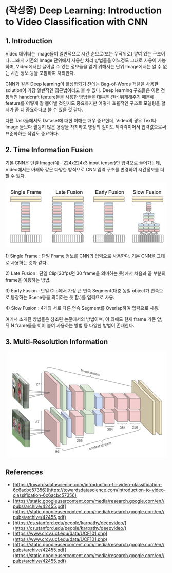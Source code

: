 # \(작성중\) Deep Learning: Introduction to Video Classification with CNN

## 1. Introduction

Video 데이터는 Image들이 일반적으로 시간 순으로\(또는 무작위로\) 쌓여 있는 구조이다. 그래서 기존의 Image 단위에서 사용한 처리 방법들을 어느정도 그대로 사용이 가능하며, Video에서만 끌어낼 수 있는 정보들을 얻기 위해서는 단위 Image에서는 알 수 없는 시간 정보 등을 포함하여 처리한다.

CNN과 같은 Deep learning이 활성화되기 전에는 Bag-of-Words 개념을 사용한 solution이 가장 일반적인 접근법이라고 볼 수 있다. Deep learning 구조들은 이런 전통적인 handcraft feature들을 사용한 방법들을 대부분 건너 뛰게해주기 때문에 feature를 어떻게 잘 뽑아낼 것인지도 중요하지만 어떻게 효율적인 구조로 모델링을 할지가 좀 더 중요하다고 볼 수 있을 것 같다.

다른 Task들에서도 Dataset에 대한 이해는 매우 중요한데, Video의 경우 Text나 Image 들보다 월등히 많은 용량을 차지하고 영상의 길이도 제각각이어서 입력값으로써 표준화하는 작업도 중요하다.

## 2. Time Information Fusion

기본 CNN은 단일 Image\(예 - 224x224x3 input tensor\)만 입력으로 들어가는데, Video에서는 아래와 같은 다양한 방식으로 CNN 입력 구조를 변경하여 시간정보를 더할 수 있다.

![](../.gitbook/assets/1_zoqwsegwl0ieytk62bfina.png)

1\) Single Frame : 단일 Frame 정보를 CNN의 입력으로 사용한다. 기본 CNN을 그대로 사용하는 것과 같다.

2\) Late Fusion : 단일 Clip\(30fps면 30 frame을 의미하는 듯\)에서 처음과 끝 부분의 frame을 이용하는 방법.

3\) Early Fusion : 단일 Clip에서 가장 큰 연속 Segment\(대충 동일 object가 연속으로 등장하는 Scene등을 의미하는 듯 함.\)를 입력으로 사용.

4\) Slow Fusion : 4개의 서로 다른 연속 Segment를 Overlap하여 입력으로 사용.

여기서 소개된 방법들은 참조된 논문에서의 방법이며, 이 외에도 현재 frame 기준 앞, 뒤 N frame들을 이어 붙여 사용하는 방법 등 다양한 방법이 존재한다.

## 3. Multi-Resolution Information



![](../.gitbook/assets/1_rfxk8rd1et3ksphy-wtxpg.png)

## References

* [https://towardsdatascience.com/introduction-to-video-classification-6c6acbc57356](https://towardsdatascience.com/introduction-to-video-classification-6c6acbc57356)
* [https://static.googleusercontent.com/media/research.google.com/en//pubs/archive/42455.pdf](https://static.googleusercontent.com/media/research.google.com/en//pubs/archive/42455.pdf)
* [https://cs.stanford.edu/people/karpathy/deepvideo/](https://cs.stanford.edu/people/karpathy/deepvideo/)
* [https://www.crcv.ucf.edu/data/UCF101.php](https://www.crcv.ucf.edu/data/UCF101.php)
* [https://static.googleusercontent.com/media/research.google.com/en//pubs/archive/42455.pdf](https://static.googleusercontent.com/media/research.google.com/en//pubs/archive/42455.pdf)
* 
